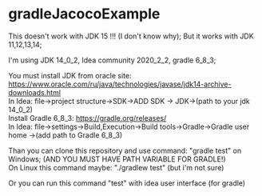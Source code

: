 # gradleJacocoExample

This doesn't  work with JDK 15 !!! (I don't know why); But it works with JDK 11,12,13,14;<br /> 

I'm using JDK 14_0_2, Idea community 2020_2_2, gradle 6_8_3;<br />

You must install JDK from oracle site: https://www.oracle.com/ru/java/technologies/javase/jdk14-archive-downloads.html <br />
In Idea: file->project structure->SDK->ADD SDK -> JDK->(path to your jdk 14_0_2)<br />
Install Gradle 6_8_3: https://gradle.org/releases/ <br />
In Idea: file->settings->Build,Execution->Build tools->Gradle->Gradle user home ->(add path to Gradle 6_8_3) <br />

Than you can clone this repository and use command: "gradle test" on Windows; (AND YOU MUST HAVE PATH VARIABLE FOR GRADLE!) <br />
On Linux this command maybe: "./gradlew test" (but i'm not sure) <br />

Or you can run this command "test" with idea user interface (for gradle) <br />

